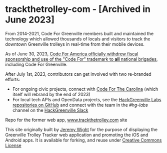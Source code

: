 # trackthetrolley-com  - [Archived in June 2023]

<p>From 2014-2021, Code For Greenville members built and maintained the technology which allowed thousands of locals and visitors to track the downtown Greenville trolleys in real-time from their mobile devices.<p>

<p>As of June 30, 2023, <a href="https://codeforamerica.org/news/reflections-on-the-brigade-networks-next-chapter/">Code For America officially withdrew fiscal sponsorship and use of the "Code For" trademark to <strong>all</strong> national brigades</a>, including Code For Greenville.</p>

<p>After July 1st, 2023, contributors can get involved with two re-branded efforts:</p>

<ul>
	<li>For ongoing civic projects, connect with <a href="https://opencollective.com/code-for-the-carolinas">Code For The Carolina</a> (which itself will rebrand by the end of 2023)</li>
	<li>For local tech APIs and OpenData projects, see the <a href="https://github.com/hackgvl">HackGreenville Labs repositories on GitHub</a> and connect with the team in the <em>#hg-labs</em> channel on the <a href="https://hackgreenville.com/join-slack">HackGreenville Slack</a></li>
</ul>

Repo for the former web app, www.trackthetrolley.com site

This site originally built by [Jeremy Wight](http://twitter.com/jeremywight) for the purpose of displaying the Greenville Trolley Tracker web application and promoting the iOS and Android apps. It is available for forking, and reuse under [Creative Commons License](https://www.google.com/url?sa=t&rct=j&q=&esrc=s&source=web&cd=10&cad=rja&uact=8&ved=0ahUKEwi-k--_zdjOAhUIgx4KHZSNCH4QFghBMAk&url=https%3A%2F%2Fcreativecommons.org%2Flicenses%2F&usg=AFQjCNHM9sG4WBEAfUNb-fviTTdWEEfQ-w&sig2=OhOx1Bw_aDDY93G6CbMJ9Q&bvm=bv.129759880,d.dmo) 
